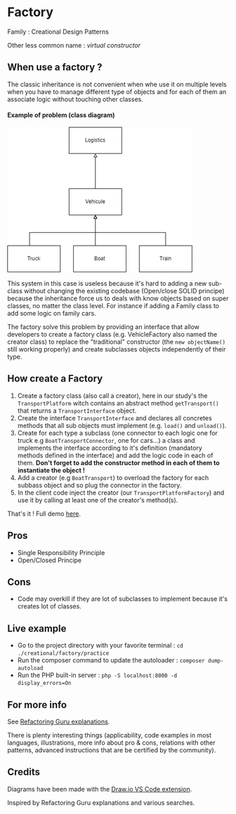 
Factory
=======
Family : Creational Design Patterns

Other less common name :  *virtual constructor*

When use a factory ?
---------
The classic inheritance is not convenient when whe use it on multiple levels when you have to manage different type of objects and for each of them an associate logic without touching other classes.


#### Example of problem (class diagram)
![Multiple inheritance ](diagrams/factory_inheritance.drawio.png)

This system in this case is useless because it's hard to adding a new sub-class without changing the existing codebase (Open/close SOLID principe) because the inheritance force us to deals with know objects based on super classes, no matter the class level. 
For instance if adding a Family class to add some logic on family cars.


The factory solve this problem by providing an interface that allow developers to create a factory class (e.g. VehicleFactory also named the creator class) to replace the "traditional" constructor (the `new objectName()` still working properly) and create subclasses objects independently of their type.

How create a Factory
---------------
1. Create a factory class (also call a creator), here in our study's the `TransportPlatform` witch contains an abstract method `getTransport()` that returns a `TransportInterface` object.
2. Create the interface `TransportInterface` and declares all concretes methods that all sub objects must implement (e.g. `load()` and `unload()`).
3. Create for each type a subclass (one connector to each logic  one for truck e.g `BoatTransportConnector`, one for cars...) a class and implements the interface according to it's definition (mandatory methods defined in the interface) and add the logic code in each of them. **Don't forget to add the constructor method in each of them to instantiate the object !**
4. Add a creator (e.g `BoatTransport`) to overload the factory for each subbass object and so plug the connector in the factory. 
5. In the client code inject the creator (our `TransportPlatformFactory`) and use it by calling at least one of the creator's method(s). 

That's it ! Full demo [here](#live-example).

Pros 
-----
- Single Responsibility Principle
- Open/Closed Principe 

Cons
------
- Code may overkill if they are lot of subclasses to implement because it's creates lot of classes.

Live example 
------------

- Go to the project directory with your favorite terminal : `cd ./creational/factory/practice`
- Run the composer command to update the autoloader : `composer dump-autoload`
- Run the PHP built-in server : `php -S localhost:8000 -d display_errors=On`

For more info
-------------
See [Refactoring Guru explanations](https://refactoring.guru/design-patterns/factory-method). 

There is plenty interesting things (applicability, code examples in most languages, illustrations, more info about pro & cons, relations with other patterns, advanced instructions that are be certified by the community).

Credits
---------
Diagrams have been made with the [Draw.io VS Code extension](https://marketplace.visualstudio.com/items?itemName=hediet.vscode-drawio). 

Inspired by Refactoring Guru explanations and various searches. 

